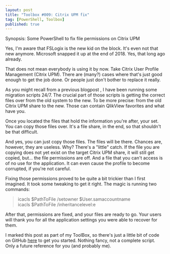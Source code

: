 ```yaml
---
layout: post
title: "Toolbox #009: Citrix UPM fix"
tag: [PowerShell, Toolbox]
published: true
---
```

Synopsis: Some PowerShell to fix file permissions on Citrix UPM

Yes, I'm aware that FSLogix is the new kid on the block. It's even not that new anymore. Microsoft snapped it up at the end of 2018. Yes, that long ago already.

That does not mean everybody is using it by now. Take Citrix User Profile Management (Citrix UPM). There are (many?) cases where that's just good enough to get the job done. Or people just don't bother to replace it really.

As you might recall from a previous blogpost <link here>, I have been running some migration scripts 24/7. The crucial part of those scripts is getting the correct files over from the old system to the new. To be more precise: from the old Citrix UPM share to the new. Those can contain QlikView favorites and what have you.

Once you located the files that hold the information you're after, your set. You can copy those files over. It's a file share, in the end, so that shouldn't be that difficult.

And yes, you can just copy those files. The files will be there. Chances are, however, they are useless. Why? There's a "little" catch. If the file you are copying does not yet exist on the target Citrix UPM share, it will still get copied, but... the file permissions are off. And a file that you can't access is of no use for the application. It can even cause the profile to become corrupted, if you're not careful.

Fixing those permissions proved to be quite a bit trickier than I first imagined. It took some tweaking to get it right. The magic is running two commands:

> icacls $PathToFile /setowner $User.samaccountname  
> icacls $PathToFile /inheritancelevel:e

After that, permissions are fixed, and your files are ready to go. Your users will thank you for all the application settings you were able to recover for them.

I marked this post as part of my ToolBox, so there's just a little bit of code on GitHub [here](https://github.com/Cloudsparkle/CTXAutoLaunch) to get you started. Nothing fancy, not a complete script. Only a future reference for you (and probably me).
